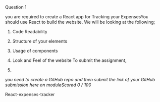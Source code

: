 Question 1

you are required to create a React app for Tracking your ExpensesYou should use React to build the website. We will be looking at the following;
1. Code Readability
2. Structure of your elements
3. Usage of components
4. Look and Feel of the website To submit the assignment,

5. 
  *you need to create a GitHub repo and then submit the link of your GitHub submission here on moduleScored  0 / 100*




React-expenses-tracker
